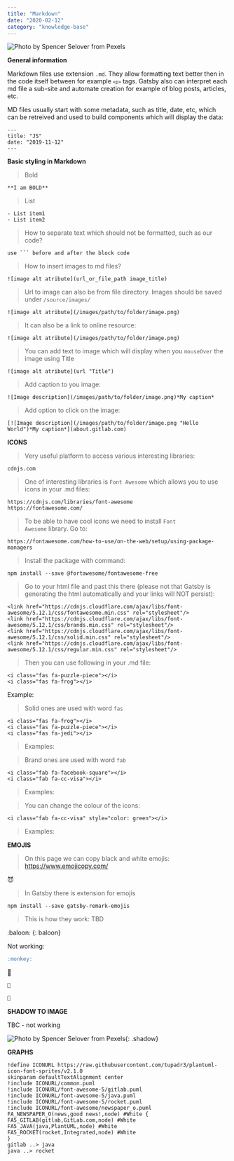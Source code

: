```yaml
---
title: "Markdown"
date: "2020-02-12"
category: "knowledge-base"
---
```


![](https://i.imgur.com/VIj56ca.jpg "Photo by Spencer Selover from Pexels")

**General information**

Markdown files use extension <code>.md</code>. They allow formatting text better then in the code itself between for example <code>```<p>```</code> tags. Gatsby also can interpret each md file a sub-site and automate creation for example of blog posts, articles, etc.

MD files usually start with some metadata, such as title, date, etc, which can be retreived and used to build components which will display the data:
```
---
title: "JS"
date: "2019-11-12"
---
```

**Basic styling in Markdown**
> Bold
```
**I am BOLD**
```
> List
```
- List item1
- List item2
```

>How to separate text which should not be formatted, such as our code?
```
use ``` before and after the block code
```

>How to insert images to md files?
```
![image alt atribute](url_or_file_path image_title)
```

>Url to image can also be from file directory. Images should be saved under <code>/source/images/</code>
```
![image alt atribute](/images/path/to/folder/image.png)
```

>It can also be a link to online resource:
```
![image alt atribute](/images/path/to/folder/image.png)
```

>You can add text to image which will display when you <code>mouseOver</code> the image using Title
```
![image alt atribute](url "Title")
```

>Add caption to you image:
```
![Image description](/images/path/to/folder/image.png)*My caption*
```

>Add option to click on the image:
```
[![Image description](/images/path/to/folder/image.png "Hello World")*My caption*](about.gitlab.com)
```

**ICONS**

>Very useful platform to access various interesting libraries:
```
cdnjs.com
```
>One of interesting libraries is <code>Font Awesome</code> which allows you to use icons in your .md files:
```
https://cdnjs.com/libraries/font-awesome
https://fontawesome.com/
```

> To be able to have cool icons we need to install <code>Font Awesome</code> library. Go to:
```
https://fontawesome.com/how-to-use/on-the-web/setup/using-package-managers
```

> Install the package with command:
```
npm install --save @fortawesome/fontawesome-free
```

>Go to your html file and past this there (please not that Gatsby is generating the html automatically and your links will NOT persist):
```
<link href="https://cdnjs.cloudflare.com/ajax/libs/font-awesome/5.12.1/css/fontawesome.min.css" rel="stylesheet"/>
<link href="https://cdnjs.cloudflare.com/ajax/libs/font-awesome/5.12.1/css/brands.min.css" rel="stylesheet"/>
<link href="https://cdnjs.cloudflare.com/ajax/libs/font-awesome/5.12.1/css/solid.min.css" rel="stylesheet"/>
<link href="https://cdnjs.cloudflare.com/ajax/libs/font-awesome/5.12.1/css/regular.min.css" rel="stylesheet"/>
```

>Then you can use following in your .md file:
```
<i class="fas fa-puzzle-piece"></i>
<i class="fas fa-frog"></i>
```
Example:

<i class="fas fa-puzzle-piece"></i>
<i class="fas fa-frog"></i>

> Solid ones are used with word <code>fas</code>
```
<i class="fas fa-frog"></i>
<i class="fas fa-puzzle-piece"></i>
<i class="fas fa-jedi"></i>

```
> Examples:

<i class="fas fa-frog"></i>
<i class="fas fa-puzzle-piece"></i>
<i class="fas fa-jedi"></i>

> Brand ones are used with word <code>fab</code>
```
<i class="fab fa-facebook-square"></i>
<i class="fab fa-cc-visa"></i>
```
> Examples:

<i class="fab fa-facebook-square"></i>
<i class="fab fa-cc-visa"></i>

> You can change the colour of the icons:
```
<i class="fab fa-cc-visa" style="color: green"></i>
```
> Examples:

<i class="fab fa-cc-visa" style="color: green"></i>


**EMOJIS** 

> On this page we can copy black and white emojis: https://www.emojicopy.com/

😈

> In Gatsby there is extension for emojis
```
npm install --save gatsby-remark-emojis
```
> This is how they work: TBD

:baloon:
{: baloon}

Not working:
```md
:monkey:
```

:monkey:

```md
🐒

🌠
```

**SHADOW TO IMAGE**

TBC - not working

![](https://i.imgur.com/VIj56ca.jpg "Photo by Spencer Selover from Pexels"){: .shadow}

**GRAPHS**

```plantuml
!define ICONURL https://raw.githubusercontent.com/tupadr3/plantuml-icon-font-sprites/v2.1.0
skinparam defaultTextAlignment center
!include ICONURL/common.puml
!include ICONURL/font-awesome-5/gitlab.puml
!include ICONURL/font-awesome-5/java.puml
!include ICONURL/font-awesome-5/rocket.puml
!include ICONURL/font-awesome/newspaper_o.puml
FA_NEWSPAPER_O(news,good news!,node) #White {
FA5_GITLAB(gitlab,GitLab.com,node) #White
FA5_JAVA(java,PlantUML,node) #White
FA5_ROCKET(rocket,Integrated,node) #White
}
gitlab ..> java
java ..> rocket
```
